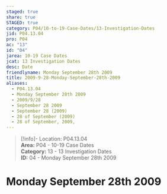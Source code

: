 ```yaml
---  
staged: true  
share: true  
STAGED: true  
category: P04/10-to-19-Case-Dates/13-Investigation-Dates  
jid: P04.13.04  
pro: P04  
ac: "13"  
id: "04"  
jarea: 10-19 Case Dates  
jcat: 13 Investigation Dates  
desc: Date  
friendlyname: Monday September 28th 2009  
title: 2009-9-28-Monday-September-28th-2009  
aliases:  
  - P04.13.04  
  - Monday September 28th 2009  
  - 2009/9/28  
  - September 28 2009  
  - September 28 (2009)  
  - 28 of September (2009)  
  - 28 of September, 2009,  
---  
```

  
>[!info]- Location: P04.13.04  
>**Area:** P04 - 10-19 Case Dates  
>**Category:** 13 - 13 Investigation Dates  
>**ID:** 04 - Monday September 28th 2009  
  
# Monday September 28th 2009  
